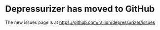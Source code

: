 # Depressurizer has moved to GitHub #

The new issues page is at https://github.com/rallion/depressurizer/issues